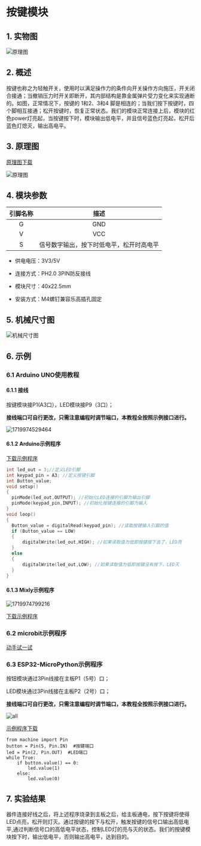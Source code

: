 # 按键模块

## 1. 实物图

![原理图](button_module/button_module.png)

##  2. 概述

​        按键也称之为轻触开关，使用时以满足操作力的条件向开关操作方向施压，开关闭合接通；当撤销压力时开关即断开，其内部结构是靠金属弹片受力变化来实现通断的。如图，正常情况下，按键的 1和2、3和4 脚是相连的；当我们按下按键时，四个脚相互接通；松开按键时，恢复正常状态。
​        我们的模块正常连接上后，模块的红色power灯亮起，当按键按下时，模块输出低电平，并且信号蓝色灯亮起，松开后蓝色灯熄灭，输出高电平。

## 3. 原理图

[原理图下载](button_module/button_module_schematic.pdf)

![原理图](button_module/button_module_schematic.png)

## 4. 模块参数

| 引脚名称 |                   描述                   |
| :------: | :--------------------------------------: |
|    G     |                   GND                    |
|    V     |                   VCC                    |
|    S     | 信号数字输出，按下时低电平，松开时高电平 |

- 供电电压：3V3/5V

- 连接方式：PH2.0 3PIN防反接线

- 模块尺寸：40x22.5mm

- 安装方式：M4螺钉兼容乐高插孔固定

## 5. 机械尺寸图

![机械尺寸图](button_module/button_assembly.png)

## 6. 示例

### 6.1 Arduino UNO使用教程

#### 6.1.1 接线

按键模块接P1(A3口），LED模块接P9（3口）；

**接线端口可自行更改，只需注意编程时调节端口，本教程全按照示例接口进行。**

![1719974529464](button_module/1719974529464.png)

#### 6.1.2 Arduino示例程序

[下载示例程序](button_module/button_module.zip)

```c
int led_out = 3;//定义LED引脚
int keypad_pin = A3; //定义按键引脚
int Button_value;
void setup()
{
  pinMode(led_out,OUTPUT); //初始化LED连接的引脚为输出引脚
  pinMode(keypad_pin,INPUT); //初始化按键连接的引脚为输入
}
void loop()
{
  Button_value = digitalRead(keypad_pin); //读取按键输入引脚的值
  if (Button_value == LOW) 
  {
      digitalWrite(led_out,HIGH); //如果读取值为低即按键按下去了，LED亮
  }
  else
  {
      digitalWrite(led_out,LOW); //如果读取值为低即按键没有按下，LED灭
  }
}
```
#### 6.1.3 Mixly示例程序

![1719974799216](button_module/1719974799216.png)

[下载示例程序](button_module/Button_Mixly_demo.zip)



### 6.2 microbit示例程序



<a href="https://makecode.microbit.org/_bHkRLAeXDeMo" target="_blank">动手试一试</a>



### 6.3 ESP32-MicroPython示例程序

按钮模块通过3Pin线接在主板P1（5号）口；

LED模块通过3Pin线接在主板P2（2号）口；

**接线端口可自行更改，只需注意编程时调节端口，本教程全按照示例接口进行。**

![all](button_module/all.png)

[示例程序下载](button_module/MicroPython.zip)

```
from machine import Pin
button = Pin(5, Pin.IN)  #按键端口
led = Pin(2, Pin.OUT)  #LED端口
while True:
    if button.value() == 0:
        led.value(1)  
    else:
        led.value(0)
```

## 7. 实验结果

器件连接好线之后，将上述程序烧录到主板之后，给主板通电，按下按键将使得LED点亮，松开则灯灭。通过按键的按下与松开，触发按键的信号口输出高低电平,通过判断信号口的高低电平状态，控制LED灯的亮与灭的状态。我们的按键模块按下时，输出低电平，否则输出高电平，达到目的。